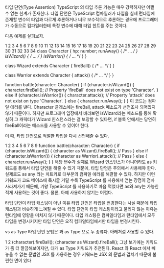 타입 단언(Type Assertion)
TypeScript 의 타입 추론 기능은 매우 강력하지만 어쩔 수 없는 한계가 존재한다. 타입 단언은 TypeScript 컴파일러가 타입을 실제 런타임에 존재할 변수의 타입과 다르게 추론하거나 너무 보수적으로 추론하는 경우에 프로그래머가 수동으로 컴파일러한테 특정 변수에 대해 타입 힌트를 주는 것이다.

다음 예제를 살펴보자.

1
2
3
4
5
6
7
8
9
10
11
12
13
14
15
16
17
18
19
20
21
22
23
24
25
26
27
28
29
30
31
32
33
34
class Character {
  hp: number;
  runAway() {
    /* ... */
  }
  isWizard() {
    /* ... */
  }
  isWarrior() {
    /* ... */
  }
}

class Wizard extends Character {
  fireBall() {
    /* ... */
  }
}

class Warrior extends Character {
  attack() {
    /* ... */
  }
}

function battle(character: Character) {
  if (character.isWizard()) {
    character.fireBall(); // Property 'fireBall' does not exist on type 'Character'.
  } else if (character.isWarrior()) {
    character.attack(); // Property 'attack' does not exist on type 'Character'.
  } else {
    character.runAway();
  }
}
이 코드는 컴파일 에러를 낸다. Character 클래스에는 fireBall, attack 메소드가 선언조차 되어있지 않기 때문이다. 하지만 프로그래머 입장에서 바라보면 isWizard라는 메소드를 통해 확실히 그 캐릭터가 Wizard 인스턴스라는 걸 보장할 수 있다면, if 블록 안에서는 당연히 fireBall이라는 메소드를 사용할 수 있어야 한다.

이 때, 타입 단언으로 적절한 타입을 다시 선언해줄 수 있다.

1
2
3
4
5
6
7
8
9
function battle(character: Character) {
  if (character.isWizard()) {
    (character as Wizard).fireBall(); // Pass
  } else if (character.isWarrior()) {
    (character as Warrior).attack(); // Pass
  } else {
    character.runAway();
  }
}
해당 변수가 실제로 Wizard 인스턴스가 아니더라도 as 키워드를 통해서 타입 단언을 해줄 수 있기 때문에, 타입 단언은 주의해서 사용해야 한다. 실제로도 as any 라는 치트키로 대부분의 컴파일 에러를 해결할 수 있다. 하지만 이런 키워드가 코드 베이스에 득시글 거릴 수록 TypeScript 를 사용해서 얻는 장점이 점차 사라져가기 때문에, 기왕 TypeScript 를 사용하기로 마음 먹었다면 as와 any는 가능한 적게 사용하는 것이 좋다. 물론, 아예 사용하지 않기는 어렵다.

타입 단언이 타입 캐스팅이 아닌 이유
타입 단언은 타입을 변경한다는 사실 때문에 타입 캐스팅과 비슷하게 느껴질 수 있다. 타입 단언이 타입 캐스팅이라고 불리지 않는 이유는 런타임에 영향을 미치지 않기 때문이다. 타입 캐스팅은 컴파일타임과 런타임에서 모두 타입을 변경시키지만 타입 단언은 오직 컴파일타임에서만 타입을 변경시킨다.

<Type> vs as Type
타입 단언 문법은 <Type> 과 as Type 으로 두 종류다. 아래처럼 사용할 수 있다.

1
2
(<Wizard>character).fireBall();
(character as Wizard).fireBall();
그냥 보기에는 <Type> 키워드가 좀 더 깔끔해보이지만, 대개 as Type 키워드가 추천된다. React 와 React 에서 빼놓을 수 없는 문법인 JSX 를 사용하는 경우 <Type> 키워드는 JSX 의 문법과 겹치기 때문에 불편한 면이 있다